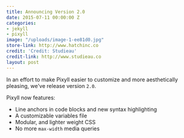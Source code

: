 ```yaml
---
title: Announcing Version 2.0
date: 2015-07-11 00:00:00 Z
categories:
- jekyll
- pixyll
image: "/uploads/image-1-ee81d0.jpg"
store-link: http://www.hatchinc.co
credit: 'Credit: Studieau'
credit-link: http://www.studieau.co
layout: post
---
```


In an effort to make Pixyll easier to customize and more aesthetically pleasing, we've release version `2.0`.

Pixyll now features:

* Line anchors in code blocks and new syntax highlighting
* A customizable variables file
* Modular, and lighter weight CSS
* No more `max-width` media queries
